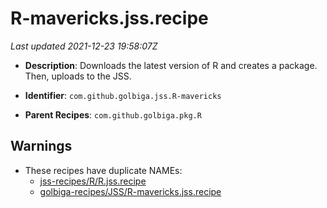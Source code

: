 # R-mavericks.jss.recipe

_Last updated 2021-12-23 19:58:07Z_

- **Description**: Downloads the latest version of R and creates a package. Then, uploads to the JSS.

- **Identifier**: `com.github.golbiga.jss.R-mavericks`

- **Parent Recipes**: `com.github.golbiga.pkg.R`

## Warnings

- These recipes have duplicate NAMEs:
    - [jss-recipes/R/R.jss.recipe](/autopkg-dupe-tracker/jss-recipes/R/R.jss.recipe)
    - [golbiga-recipes/JSS/R-mavericks.jss.recipe](/autopkg-dupe-tracker/golbiga-recipes/JSS/R-mavericks.jss.recipe)